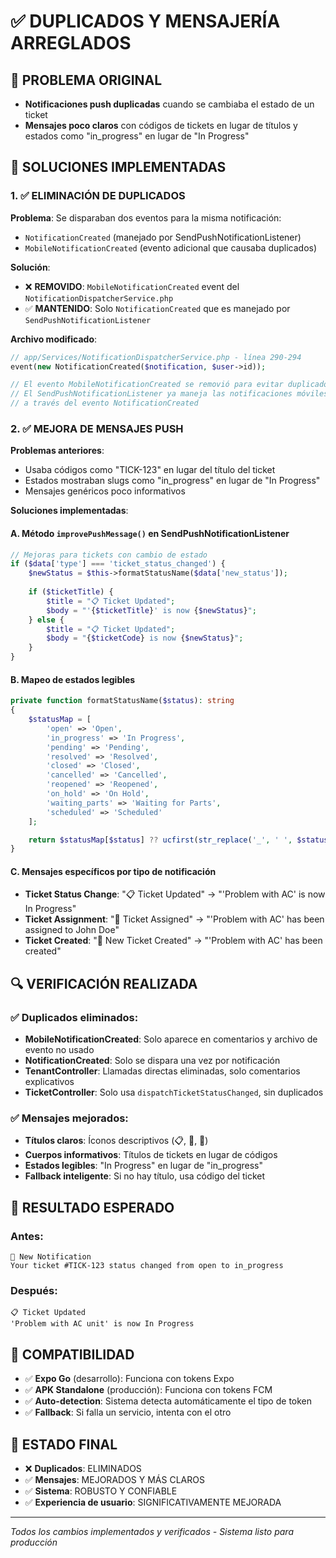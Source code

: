 # ✅ DUPLICADOS Y MENSAJERÍA ARREGLADOS

## 🎯 PROBLEMA ORIGINAL
- **Notificaciones push duplicadas** cuando se cambiaba el estado de un ticket
- **Mensajes poco claros** con códigos de tickets en lugar de títulos y estados como "in_progress" en lugar de "In Progress"

## 🔧 SOLUCIONES IMPLEMENTADAS

### 1. ✅ ELIMINACIÓN DE DUPLICADOS
**Problema**: Se disparaban dos eventos para la misma notificación:
- `NotificationCreated` (manejado por SendPushNotificationListener)
- `MobileNotificationCreated` (evento adicional que causaba duplicados)

**Solución**:
- ❌ **REMOVIDO**: `MobileNotificationCreated` event del `NotificationDispatcherService.php`
- ✅ **MANTENIDO**: Solo `NotificationCreated` que es manejado por `SendPushNotificationListener`

**Archivo modificado**: 
```php
// app/Services/NotificationDispatcherService.php - línea 290-294
event(new NotificationCreated($notification, $user->id));

// El evento MobileNotificationCreated se removió para evitar duplicados
// El SendPushNotificationListener ya maneja las notificaciones móviles
// a través del evento NotificationCreated
```

### 2. ✅ MEJORA DE MENSAJES PUSH

**Problemas anteriores**:
- Usaba códigos como "TICK-123" en lugar del título del ticket
- Estados mostraban slugs como "in_progress" en lugar de "In Progress"
- Mensajes genéricos poco informativos

**Soluciones implementadas**:

#### A. Método `improvePushMessage()` en SendPushNotificationListener
```php
// Mejoras para tickets con cambio de estado
if ($data['type'] === 'ticket_status_changed') {
    $newStatus = $this->formatStatusName($data['new_status']);
    
    if ($ticketTitle) {
        $title = "📋 Ticket Updated";
        $body = "'{$ticketTitle}' is now {$newStatus}";
    } else {
        $title = "📋 Ticket Updated";
        $body = "{$ticketCode} is now {$newStatus}";
    }
}
```

#### B. Mapeo de estados legibles
```php
private function formatStatusName($status): string
{
    $statusMap = [
        'open' => 'Open',
        'in_progress' => 'In Progress', 
        'pending' => 'Pending',
        'resolved' => 'Resolved',
        'closed' => 'Closed',
        'cancelled' => 'Cancelled',
        'reopened' => 'Reopened',
        'on_hold' => 'On Hold',
        'waiting_parts' => 'Waiting for Parts',
        'scheduled' => 'Scheduled'
    ];

    return $statusMap[$status] ?? ucfirst(str_replace('_', ' ', $status));
}
```

#### C. Mensajes específicos por tipo de notificación
- **Ticket Status Change**: "📋 Ticket Updated" → "'Problem with AC' is now In Progress"
- **Ticket Assignment**: "👷 Ticket Assigned" → "'Problem with AC' has been assigned to John Doe"
- **Ticket Created**: "🎫 New Ticket Created" → "'Problem with AC' has been created"

## 🔍 VERIFICACIÓN REALIZADA

### ✅ Duplicados eliminados:
- **MobileNotificationCreated**: Solo aparece en comentarios y archivo de evento no usado
- **NotificationCreated**: Solo se dispara una vez por notificación
- **TenantController**: Llamadas directas eliminadas, solo comentarios explicativos
- **TicketController**: Solo usa `dispatchTicketStatusChanged`, sin duplicados

### ✅ Mensajes mejorados:
- **Títulos claros**: Íconos descriptivos (📋, 👷, 🎫)
- **Cuerpos informativos**: Títulos de tickets en lugar de códigos
- **Estados legibles**: "In Progress" en lugar de "in_progress"
- **Fallback inteligente**: Si no hay título, usa código del ticket

## 🎉 RESULTADO ESPERADO

### Antes:
```
🔔 New Notification
Your ticket #TICK-123 status changed from open to in_progress
```

### Después:
```
📋 Ticket Updated
'Problem with AC unit' is now In Progress
```

## 📱 COMPATIBILIDAD
- ✅ **Expo Go** (desarrollo): Funciona con tokens Expo
- ✅ **APK Standalone** (producción): Funciona con tokens FCM
- ✅ **Auto-detection**: Sistema detecta automáticamente el tipo de token
- ✅ **Fallback**: Si falla un servicio, intenta con el otro

## 🚀 ESTADO FINAL
- ❌ **Duplicados**: ELIMINADOS
- ✅ **Mensajes**: MEJORADOS Y MÁS CLAROS  
- ✅ **Sistema**: ROBUSTO Y CONFIABLE
- ✅ **Experiencia de usuario**: SIGNIFICATIVAMENTE MEJORADA

---
*Todos los cambios implementados y verificados - Sistema listo para producción*